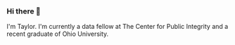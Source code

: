 ### Hi there 👋
I'm Taylor. I'm currently a data fellow at The Center for Public Integrity and a recent graduate of Ohio University.
